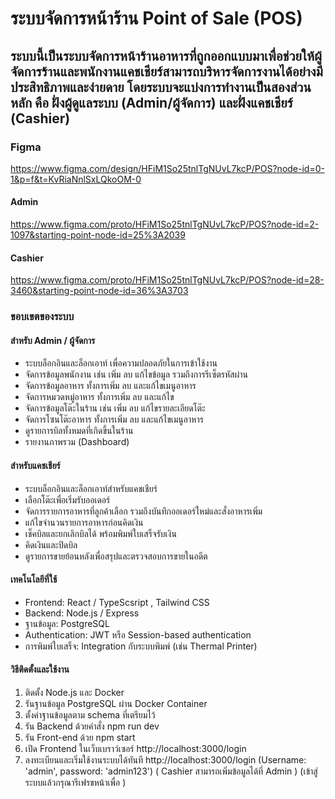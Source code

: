 # ระบบจัดการหน้าร้าน Point of Sale (POS) 
## ระบบนี้เป็นระบบจัดการหน้าร้านอาหารที่ถูกออกแบบมาเพื่อช่วยให้ผู้จัดการร้านและพนักงานแคชเชียร์สามารถบริหารจัดการงานได้อย่างมีประสิทธิภาพและง่ายดาย โดยระบบจะแบ่งการทำงานเป็นสองส่วนหลัก คือ ฝั่งผู้ดูแลระบบ (Admin/ผู้จัดการ) และฝั่งแคชเชียร์ (Cashier)

### Figma
https://www.figma.com/design/HFiM1So25tnlTgNUvL7kcP/POS?node-id=0-1&p=f&t=KvRiaNnlSxLQkoOM-0

#### Admin
https://www.figma.com/proto/HFiM1So25tnlTgNUvL7kcP/POS?node-id=2-1097&starting-point-node-id=25%3A2039
#### Cashier
https://www.figma.com/proto/HFiM1So25tnlTgNUvL7kcP/POS?node-id=28-3460&starting-point-node-id=36%3A3703


### ขอบเขตของระบบ
#### สำหรับ Admin / ผู้จัดการ
- ระบบล็อกอินและล็อกเอาท์ เพื่อความปลอดภัยในการเข้าใช้งาน
- จัดการข้อมูลพนักงาน เช่น เพิ่ม ลบ แก้ไขข้อมูล รวมถึงการรีเซ็ตรหัสผ่าน
- จัดการข้อมูลอาหาร ทั้งการเพิ่ม ลบ และแก้ไขเมนูอาหาร
- จัดการหมวดหมู่อาหาร ทั้งการเพิ่ม ลบ และแก้ไข
- จัดการข้อมูลโต๊ะในร้าน เช่น เพิ่ม ลบ แก้ไขรายละเอียดโต๊ะ
- จัดการโซนโต๊ะอาหาร ทั้งการเพิ่ม ลบ และแก้ไขเมนูอาหาร
- ดูรายการบิลทั้งหมดที่เกิดขึ้นในร้าน
- รายงานภาพรวม (Dashboard) 


#### สำหรับแคชเชียร์
- ระบบล็อกอินและล็อกเอาท์สำหรับแคชเชียร์
- เลือกโต๊ะเพื่อเริ่มรับออเดอร์
- จัดการรายการอาหารที่ลูกค้าเลือก รวมถึงบันทึกออเดอร์ใหม่และสั่งอาหารเพิ่ม
- แก้ไขจำนวนรายการอาหารก่อนคิดเงิน
- เช็คบิลและยกเลิกบิลได้ พร้อมพิมพ์ใบเสร็จรับเงิน
- คิดเงินและปิดบิล
- ดูรายการขายย้อนหลังเพื่อสรุปและตรวจสอบการขายในอดีต

#### เทคโนโลยีที่ใช้ 
- Frontend: React / TypeScsript , Tailwind CSS
- Backend: Node.js / Express
- ฐานข้อมูล: PostgreSQL
- Authentication: JWT หรือ Session-based authentication
- การพิมพ์ใบเสร็จ: Integration กับระบบพิมพ์ (เช่น Thermal Printer)

#### วิธีติดตั้งและใช้งาน
1. ติดตั้ง Node.js และ Docker
2. รันฐานข้อมูล PostgreSQL ผ่าน Docker Container
3. ตั้งค่าฐานข้อมูลตาม schema ที่เตรียมไว้
4. รัน Backend ด้วยคำสั่ง npm run dev
5. รัน Front-end ด้วย npm start 
6. เปิด Frontend ในเว็บเบราว์เซอร์ http://localhost:3000/login
7. ลงทะเบียนและเริ่มใช้งานระบบได้ทันที http://localhost:3000/login 
(Username: 'admin', password: 'admin123') ( Cashier สามารถเพิ่มข้อมูลได้ที่ Admin ) (เข้าสู่ระบบแล้วกรุณารีเฟรขหน้าเพื่อ )
